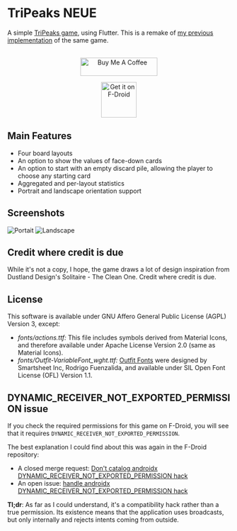 # TriPeaks NEUE

A simple [TriPeaks game](https://en.wikipedia.org/wiki/Tri_Peaks_(game)), using Flutter. This is a remake of [my previous implementation](https://github.com/mimoguz/tripeaks-gdx) of the same game.<br><br>

<div align="center">
<a href="https://buymeacoffee.com/mimoguz"><img src="https://cdn.buymeacoffee.com/buttons/default-yellow.png" alt="Buy Me A Coffee" height="41" width="174"></a>

<a href="https://f-droid.org/en/packages/io.github.mimoguz.tripeaksneue/"><img src="https://fdroid.gitlab.io/artwork/badge/get-it-on.png" alt="Get it on F-Droid" height="80"></a>
</div>

## Main Features

- Four board layouts
- An option to show the values of face-down cards
- An option to start with an empty discard pile, allowing the player to choose any starting card
- Aggregated and per-layout statistics
- Portrait and landscape orientation support

## Screenshots
![Portait](./.github/readme/screenshot_portrait_2025-03-24.png)
![Landscape](./.github/readme/screenshot_landscape_2025-03-24.png)

## Credit where credit is due

While it's not a copy, I hope, the game draws a lot of design inspiration from Dustland Design's Solitaire - The Clean One. Credit where credit is due.

## License

This software is available under GNU Affero General Public License (AGPL) Version 3, except:

- _fonts/actions.ttf:_ This file includes symbols derived from Material Icons, and therefore available under Apache License Version 2.0 (same as Material Icons).
- _fonts/Outfit-VariableFont_wght.ttf:_ [Outfit Fonts](https://github.com/Outfitio/Outfit-Fonts) were designed by Smartsheet Inc, Rodrigo Fuenzalida, and available under SIL Open Font License (OFL) Version 1.1.

## DYNAMIC_RECEIVER_NOT_EXPORTED_PERMISSION issue

If you check the required permissions for this game on F-Droid, you will see that it requires ```DYNAMIC_RECEIVER_NOT_EXPORTED_PERMISSION```.

The best explanation I could find about this was again in the F-Droid repository:

* A closed merge request: [Don't catalog androidx DYNAMIC_RECEIVER_NOT_EXPORTED_PERMISSION hack](https://gitlab.com/fdroid/fdroidserver/-/merge_requests/1336) 
* An open issue: [handle androidx DYNAMIC_RECEIVER_NOT_EXPORTED_PERMISSION hack](https://gitlab.com/fdroid/fdroidclient/-/issues/2608)

**Tl;dr**: As far as I could understand, it's a compatibility hack rather than a true permission. Its existence means that the application uses broadcasts, but only internally and rejects intents coming from outside.
